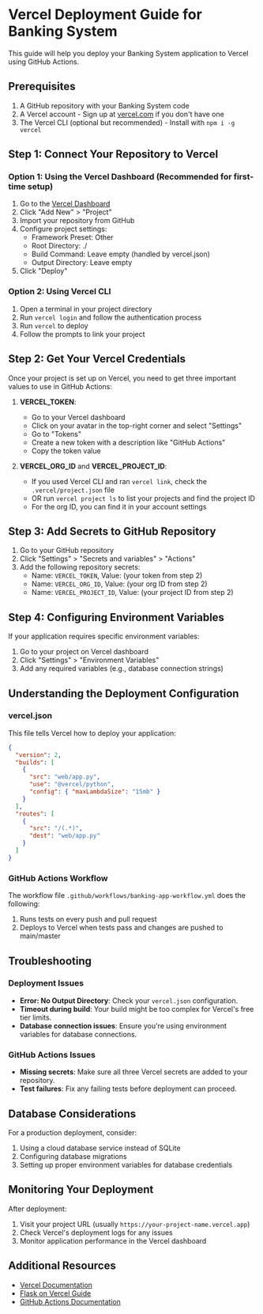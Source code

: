 # Vercel Deployment Guide for Banking System

This guide will help you deploy your Banking System application to Vercel using GitHub Actions.

## Prerequisites

1. A GitHub repository with your Banking System code
2. A Vercel account - Sign up at [vercel.com](https://vercel.com) if you don't have one
3. The Vercel CLI (optional but recommended) - Install with `npm i -g vercel`

## Step 1: Connect Your Repository to Vercel

### Option 1: Using the Vercel Dashboard (Recommended for first-time setup)

1. Go to the [Vercel Dashboard](https://vercel.com/dashboard)
2. Click "Add New" > "Project"
3. Import your repository from GitHub
4. Configure project settings:
   - Framework Preset: Other
   - Root Directory: ./
   - Build Command: Leave empty (handled by vercel.json)
   - Output Directory: Leave empty
5. Click "Deploy"

### Option 2: Using Vercel CLI

1. Open a terminal in your project directory
2. Run `vercel login` and follow the authentication process
3. Run `vercel` to deploy
4. Follow the prompts to link your project

## Step 2: Get Your Vercel Credentials

Once your project is set up on Vercel, you need to get three important values to use in GitHub Actions:

1. **VERCEL_TOKEN**:
   - Go to your Vercel dashboard
   - Click on your avatar in the top-right corner and select "Settings"
   - Go to "Tokens"
   - Create a new token with a description like "GitHub Actions"
   - Copy the token value

2. **VERCEL_ORG_ID** and **VERCEL_PROJECT_ID**:
   - If you used Vercel CLI and ran `vercel link`, check the `.vercel/project.json` file
   - OR run `vercel project ls` to list your projects and find the project ID
   - For the org ID, you can find it in your account settings

## Step 3: Add Secrets to GitHub Repository

1. Go to your GitHub repository
2. Click "Settings" > "Secrets and variables" > "Actions"
3. Add the following repository secrets:
   - Name: `VERCEL_TOKEN`, Value: (your token from step 2)
   - Name: `VERCEL_ORG_ID`, Value: (your org ID from step 2)
   - Name: `VERCEL_PROJECT_ID`, Value: (your project ID from step 2)

## Step 4: Configuring Environment Variables

If your application requires specific environment variables:

1. Go to your project on Vercel dashboard
2. Click "Settings" > "Environment Variables"
3. Add any required variables (e.g., database connection strings)

## Understanding the Deployment Configuration

### vercel.json

This file tells Vercel how to deploy your application:

```json
{
  "version": 2,
  "builds": [
    {
      "src": "web/app.py",
      "use": "@vercel/python",
      "config": { "maxLambdaSize": "15mb" }
    }
  ],
  "routes": [
    {
      "src": "/(.*)",
      "dest": "web/app.py"
    }
  ]
}
```

### GitHub Actions Workflow

The workflow file `.github/workflows/banking-app-workflow.yml` does the following:

1. Runs tests on every push and pull request
2. Deploys to Vercel when tests pass and changes are pushed to main/master

## Troubleshooting

### Deployment Issues

- **Error: No Output Directory**: Check your `vercel.json` configuration.
- **Timeout during build**: Your build might be too complex for Vercel's free tier limits.
- **Database connection issues**: Ensure you're using environment variables for database connections.

### GitHub Actions Issues

- **Missing secrets**: Make sure all three Vercel secrets are added to your repository.
- **Test failures**: Fix any failing tests before deployment can proceed.

## Database Considerations

For a production deployment, consider:

1. Using a cloud database service instead of SQLite
2. Configuring database migrations
3. Setting up proper environment variables for database credentials

## Monitoring Your Deployment

After deployment:
1. Visit your project URL (usually `https://your-project-name.vercel.app`)
2. Check Vercel's deployment logs for any issues
3. Monitor application performance in the Vercel dashboard

## Additional Resources

- [Vercel Documentation](https://vercel.com/docs)
- [Flask on Vercel Guide](https://vercel.com/guides/deploying-flask-with-vercel)
- [GitHub Actions Documentation](https://docs.github.com/en/actions)

